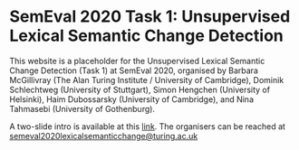 # SemEval 2020 Task 1: Unsupervised Lexical Semantic Change Detection

This website is a placeholder for the Unsupervised Lexical Semantic Change Detection (Task 1) at SemEval 2020, organised by Barbara McGillivray (The Alan Turing Institute / University of Cambridge), Dominik Schlechtweg (University of Stuttgart), Simon Hengchen (University of Helsinki), Haim Dubossarsky (University of Cambridge), and Nina Tahmasebi (University of Gothenburg).

 
A two-slide intro is available at this [link](https://docs.google.com/presentation/d/119kV4OqrRCHj3z8yp3GeRZiL99b1eMS8ZsZUExfwRlY/edit?usp=sharing). The organisers can be reached at semeval2020lexicalsemanticchange@turing.ac.uk



